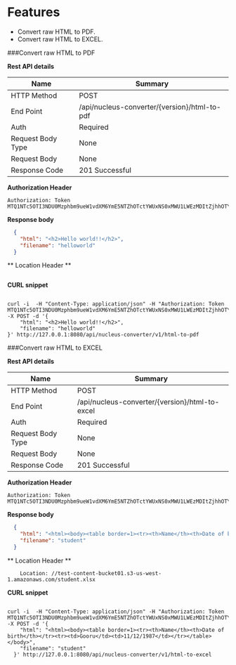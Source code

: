 Features
===========

 - Convert raw HTML to PDF.
 - Convert raw HTML to EXCEL.


###Convert raw HTML to PDF

**Rest API details**

| Name | Summary |
|------------------------|--------|
| HTTP Method | POST |
| End Point | /api/nucleus-converter/{version}/html-to-pdf |
| Auth | Required |
| Request Body Type | None |
| Request Body  | None |
| Response Code | 201 Successful |


**Authorization Header**

```
Authorization: Token MTQ1NTc5OTI3NDU0Mzphbm9ueW1vdXM6YmE5NTZhOTctYWUxNS0xMWU1LWEzMDItZjhhOTYzMDY1OTc2
```

**Response body**

```json
  {
    "html": "<h2>Hello world!!</h2>",
    "filename": "helloworld"
  }
```

** Location Header **

```

```

**CURL snippet**

```posh

curl -i  -H "Content-Type: application/json" -H "Authorization: Token MTQ1NTc5OTI3NDU0Mzphbm9ueW1vdXM6YmE5NTZhOTctYWUxNS0xMWU1LWEzMDItZjhhOTYzMDY1OTc2" -X POST -d '{
    "html": "<h2>Hello world!!</h2>",
    "filename": "helloworld"
}' http://127.0.0.1:8080/api/nucleus-converter/v1/html-to-pdf
```

###Convert raw HTML to EXCEL

**Rest API details**

| Name | Summary |
|------------------------|--------|
| HTTP Method | POST |
| End Point | /api/nucleus-converter/{version}/html-to-excel |
| Auth | Required |
| Request Body Type | None |
| Request Body  | None |
| Response Code | 201 Successful |


**Authorization Header**

```
Authorization: Token MTQ1NTc5OTI3NDU0Mzphbm9ueW1vdXM6YmE5NTZhOTctYWUxNS0xMWU1LWEzMDItZjhhOTYzMDY1OTc2
```

**Response body**

```json
  {
    "html": "<html><body><table border=1><tr><th>Name</th><th>Date of birth</th></tr><tr><td>Gooru</td><td>11/12/1987</td></tr></table></body>",
    "filename": "student"
  }
```

** Location Header **

```
    Location: //test-content-bucket01.s3-us-west-1.amazonaws.com/student.xlsx
```

**CURL snippet**

```posh

curl -i  -H "Content-Type: application/json" -H "Authorization: Token MTQ1NTc5OTI3NDU0Mzphbm9ueW1vdXM6YmE5NTZhOTctYWUxNS0xMWU1LWEzMDItZjhhOTYzMDY1OTc2" -X POST -d '{
    "html": "<html><body><table border=1><tr><th>Name</th><th>Date of birth</th></tr><tr><td>Gooru</td><td>11/12/1987</td></tr></table></body>",
    "filename": "student"
  }' http://127.0.0.1:8080/api/nucleus-converter/v1/html-to-excel
```